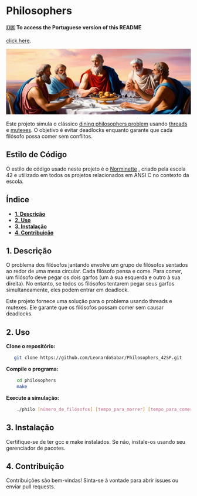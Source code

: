 # Philosophers
####   🇺🇸 To access the Portuguese version of this README






 [click here](https://github.com/LeonardoSabar/Philosophers_42SP/blob/GitHub_Version/README.md).
<p align="center">
<img src="https://github.com/LeonardoSabar/Philosophers_42SP/blob/GitHub_Version/utils/philos.jpeg" width="800px" alt="mandatory"/><br>
</p>

Este projeto simula o clássico [dining philosophers problem](https://en.wikipedia.org/wiki/Dining_philosophers_problem) usando [threads](https://en.wikipedia.org/wiki/Thread_(computing)) e [mutexes](https://en.wikipedia.org/wiki/Mutual_exclusion). O objetivo é evitar deadlocks enquanto garante que cada filósofo possa comer sem conflitos.

## Estilo de Código
O estilo de código usado neste projeto é o [Norminette](https://github.com/42School/norminette) , criado pela escola 42 e utilizado em todos os projetos relacionados em ANSI C no contexto da escola.

## Índice

- [**1. Descrição**](#1-description)
- [**2. Uso**](#2-Usage)
- [**3. Instalação**](#3-installation)
- [**4. Contribuição**](#4-contributing)

## 1. Descrição

O problema dos filósofos jantando envolve um grupo de filósofos sentados ao redor de uma mesa circular. Cada filósofo pensa e come. Para comer, um filósofo deve pegar os dois garfos (um à sua esquerda e outro à sua direita). No entanto, se todos os filósofos tentarem pegar seus garfos simultaneamente, eles podem entrar em deadlock.

Este projeto fornece uma solução para o problema usando threads e mutexes. Ele garante que os filósofos possam comer sem causar deadlocks.

## 2. Uso

**Clone o repositório:**
```sh
   git clone https://github.com/LeonardoSabar/Philosophers_42SP.git
```

**Compile o programa:**
```sh
    cd philosophers
    make
```

**Execute a simulação:**
```sh
    ./philo [número_de_filósofos] [tempo_para_morrer] [tempo_para_comer] [tempo_para_dormir] [número_de_vezes_que_cada_filósofo_deve_comer]
```

## 3. Instalação
Certifique-se de ter gcc e make instalados. Se não, instale-os usando seu gerenciador de pacotes.

## 4. Contribuição
Contribuições são bem-vindas! Sinta-se à vontade para abrir issues ou enviar pull requests.
